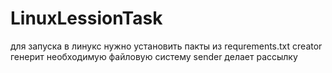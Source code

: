 # LinuxLessionTask
для запуска в линукс нужно установить пакты из requrements.txt
creator генерит необходимую файловую систему
sender делает рассылку
